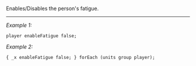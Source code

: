Enables/Disables the person's fatigue.


---
*Example 1:*
```sqf
player enableFatigue false;
```

*Example 2:*
```sqf
{ _x enableFatigue false; } forEach (units group player);
```